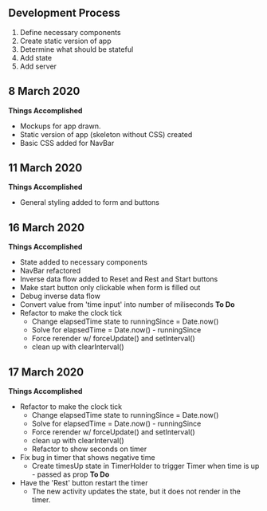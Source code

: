 ## Development Process
1. Define necessary components
2. Create static version of app
3. Determine what should be stateful
4. Add state
5. Add server

## 8 March 2020
**Things Accomplished** 
* Mockups for app drawn.
* Static version of app (skeleton without CSS) created
* Basic CSS added for NavBar

## 11 March 2020
**Things Accomplished**
* General styling added to form and buttons

## 16 March 2020
**Things Accomplished**
* State added to necessary components
* NavBar refactored
* Inverse data flow added to Reset and Rest and Start buttons
* Make start button only clickable when form is filled out
* Debug inverse data flow
* Convert value from 'time input' into number of miliseconds
**To Do**
* Refactor to make the clock tick
  * Change elapsedTime state to runningSince = Date.now()
  * Solve for elapsedTime = Date.now() - runningSince
  * Force rerender w/ forceUpdate() and setInterval()
  * clean up with clearInterval()

## 17 March 2020 
**Things Accomplished**
* Refactor to make the clock tick
  * Change elapsedTime state to runningSince = Date.now()
  * Solve for elapsedTime = Date.now() - runningSince
  * Force rerender w/ forceUpdate() and setInterval()
  * clean up with clearInterval()
  * Refactor to show seconds on timer
* Fix bug in timer that shows negative time
  * Create timesUp state in TimerHolder to trigger Timer when time is up - passed as prop
**To Do**
* Have the 'Rest' button restart the timer
  * The new activity updates the state, but it does not render in the timer.